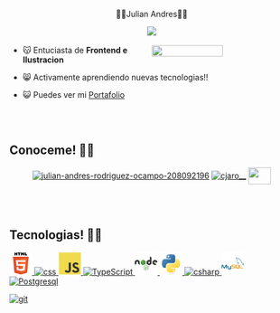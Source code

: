 <p align = 'center'>
🐱‍🚀Julian Andres🐱‍🚀
</p>
<p align = 'center'>
<a href ="https://spotify-recently-played-readme.vercel.app/api?user=31wrdrsz5odpdjhzon2mbwtwp6ha" target="https://open.spotify.com/user/31wrdrsz5odpdjhzon2mbwtwp6ha"><img src="https://spotify-recently-played-readme.vercel.app/api?user=31wrdrsz5odpdjhzon2mbwtwp6ha&unique=true&count=1&width=300" /></a>

</p>
<img src = "https://user-images.githubusercontent.com/83286825/190402802-358dfa0b-5658-447b-93fc-426583d0c232.png" width =50% height=50% align = "right"> 



- 😽 Entuciasta de **Frontend e Ilustracion**

- 😸 Activamente aprendiendo nuevas tecnologias!!

- 😺 Puedes ver mi [Portafolio](https://julianrodriguez.vercel.app/)

<br>
<br>
<h2 align="left">Conoceme! 🐱‍👤</h2>

<p align="center">
<a href="https://www.linkedin.com/in/julian-andres-rodriguez-ocampo-208092196/" target="blank"><img align="center" src="https://raw.githubusercontent.com/rahuldkjain/github-profile-readme-generator/master/src/images/icons/Social/linked-in-alt.svg" alt="julian-andres-rodriguez-ocampo-208092196" height="30" width="40" /></a>
<a href="https://www.instagram.com/cjaro__/" target="blank"><img align="center" src="https://raw.githubusercontent.com/rahuldkjain/github-profile-readme-generator/master/src/images/icons/Social/instagram.svg" alt="cjaro__" height="30" width="40" /></a>
<a href="https://discord.com/users/436648298024009758" target="blank"><img align="center" src="https://cdn.prod.website-files.com/6257adef93867e50d84d30e2/636e0a69f118df70ad7828d4_icon_clyde_blurple_RGB.svg" height="30" width="40" /></a>
</p>
<br>
<br>
<h2 align="left">Tecnologias! 🐱‍👓</h2>
<p align="left">
<a href="https://www.w3.org/html/" target="_blank" rel="noreferrer"> <img src="https://raw.githubusercontent.com/devicons/devicon/master/icons/html5/html5-original-wordmark.svg" alt="html5" width="40" height="40"/> </a> 
<a href="https://www.w3.org/Style/CSS/" target="_blank" rel="noreferrer"> <img src="https://es.wikipedia.org/wiki/Archivo:CSS3_logo_and_wordmark.svg" alt="css" width="40" height="40"/> </a> 
<a href="https://developer.mozilla.org/en-US/docs/Web/JavaScript" target="_blank" rel="noreferrer"> <img src="https://raw.githubusercontent.com/devicons/devicon/master/icons/javascript/javascript-original.svg" alt="javascript" width="40" height="40"/> </a> 
<a href="https://www.typescriptlang.org/" target="_blank" rel="noreferrer"> <img src="https://upload.wikimedia.org/wikipedia/commons/4/4c/Typescript_logo_2020.svg" alt="TypeScript" width="40" height="40"/> </a> 
<a href="https://nodejs.org" target="_blank" rel="noreferrer"> <img src="https://raw.githubusercontent.com/devicons/devicon/master/icons/nodejs/nodejs-original-wordmark.svg" alt="nodejs" width="40" height="40"/> </a> 
<a href="https://www.python.org" target="_blank" rel="noreferrer"> <img src="https://raw.githubusercontent.com/devicons/devicon/master/icons/python/python-original.svg" alt="python" width="40" height="40"/> </a> 
<a href="https://learn.microsoft.com/en-us/dotnet/csharp/" target="_blank" rel="noreferrer"> <img src="https://upload.wikimedia.org/wikipedia/commons/4/4f/Csharp_Logo.png" alt="csharp" width="40" height="40"/> </a> 
<a href="https://www.mysql.com/" target="_blank" rel="noreferrer"> <img src="https://raw.githubusercontent.com/devicons/devicon/master/icons/mysql/mysql-original-wordmark.svg" alt="mysql" width="40" height="40"/> </a> 
<a href="https://www.postgresql.org/" target="_blank" rel="noreferrer"> <img src="https://www.postgresql.org/media/img/about/press/elephant.png" alt="Postgresql" width="40" height="40"/> </a> </p>
<a href="https://git-scm.com/" target="_blank" rel="noreferrer"> <img src="https://www.vectorlogo.zone/logos/git-scm/git-scm-icon.svg" alt="git" width="40" height="40"/> </a> 
<br>


